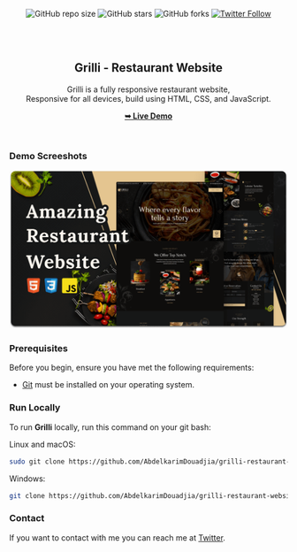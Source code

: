 <div align="center">
  
  ![GitHub repo size](https://img.shields.io/github/repo-size/AbdelkarimDouadjia/Grilli-restaurant-website)
  ![GitHub stars](https://img.shields.io/github/stars/AbdelkarimDouadjia/Grilli-restaurant-website?style=social)
  ![GitHub forks](https://img.shields.io/github/forks/AbdelkarimDouadjia/Grilli-restaurant-website?style=social)
  [![Twitter Follow](https://img.shields.io/twitter/follow/KarimDouadjia?style=social)](https://twitter.com/intent/follow?screen_name=KarimDouadjia)

  <br />
  <br />

  <h2 align="center">Grilli - Restaurant Website</h2>

  Grilli is a fully responsive restaurant website, <br />Responsive for all devices, build using HTML, CSS, and JavaScript.

  <a href="https://abdelkarimdouadjia.github.io/Grilli-restaurant-website/"><strong>➥ Live Demo</strong></a>

</div>

<br />

### Demo Screeshots

![Grilli Desktop Demo](./readme-images/desktop.png "Desktop Demo")

### Prerequisites

Before you begin, ensure you have met the following requirements:

* [Git](https://git-scm.com/downloads "Download Git") must be installed on your operating system.

### Run Locally

To run **Grilli** locally, run this command on your git bash:

Linux and macOS:

```bash
sudo git clone https://github.com/AbdelkarimDouadjia/grilli-restaurant-website.git
```

Windows:

```bash
git clone https://github.com/AbdelkarimDouadjia/grilli-restaurant-website.git
```

### Contact

If you want to contact with me you can reach me at [Twitter](https://www.twitter.com/KarimD).

